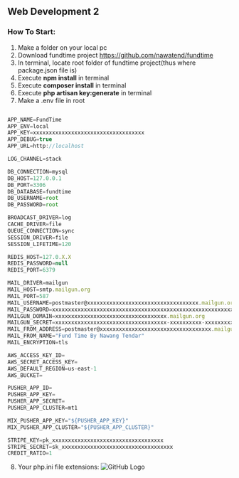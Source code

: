 ## Web Development 2

### How To Start:

1. Make a folder on your local pc
2. Download fundtime project https://github.com/nawatend/fundtime
3. In terminal, locate root folder of fundtime project(thus where package.json file is)
4. Execute **npm install** in terminal
5. Execute **composer install** in terminal
6. Execute **php artisan key:generate** in terminal
7. Make a .env file in root
```javascript

APP_NAME=FundTime
APP_ENV=local
APP_KEY=xxxxxxxxxxxxxxxxxxxxxxxxxxxxxxxxxxx
APP_DEBUG=true
APP_URL=http://localhost

LOG_CHANNEL=stack

DB_CONNECTION=mysql
DB_HOST=127.0.0.1
DB_PORT=3306
DB_DATABASE=fundtime
DB_USERNAME=root
DB_PASSWORD=root

BROADCAST_DRIVER=log
CACHE_DRIVER=file
QUEUE_CONNECTION=sync
SESSION_DRIVER=file
SESSION_LIFETIME=120

REDIS_HOST=127.0.X.X
REDIS_PASSWORD=null
REDIS_PORT=6379

MAIL_DRIVER=mailgun
MAIL_HOST=smtp.mailgun.org
MAIL_PORT=587
MAIL_USERNAME=postmaster@xxxxxxxxxxxxxxxxxxxxxxxxxxxxxxxxxxx.mailgun.org
MAIL_PASSWORD=xxxxxxxxxxxxxxxxxxxxxxxxxxxxxxxxxxxxxxxxxxxxxxxxxxxxxxxxxxxxxxxxxxxxxx
MAILGUN_DOMAIN=xxxxxxxxxxxxxxxxxxxxxxxxxxxxxxxxxxx.mailgun.org
MAILGUN_SECRET=xxxxxxxxxxxxxxxxxxxxxxxxxxxxxxxxxxx-xxxxxxxxxx-xxxxxxxxxx
MAIL_FROM_ADDRESS=postmaster@xxxxxxxxxxxxxxxxxxxxxxxxxxxxxxxxxxx.mailgun.org
MAIL_FROM_NAME="Fund Time By Nawang Tendar"
MAIL_ENCRYPTION=tls

AWS_ACCESS_KEY_ID=
AWS_SECRET_ACCESS_KEY=
AWS_DEFAULT_REGION=us-east-1
AWS_BUCKET=

PUSHER_APP_ID=
PUSHER_APP_KEY=
PUSHER_APP_SECRET=
PUSHER_APP_CLUSTER=mt1

MIX_PUSHER_APP_KEY="${PUSHER_APP_KEY}"
MIX_PUSHER_APP_CLUSTER="${PUSHER_APP_CLUSTER}"

STRIPE_KEY=pk_xxxxxxxxxxxxxxxxxxxxxxxxxxxxxxxxxxx
STRIPE_SECRET=sk_xxxxxxxxxxxxxxxxxxxxxxxxxxxxxxxxxxx
CREDIT_RATIO=1


```
8. Your php.ini file extensions:
    ![GitHub Logo](public/images/settings_php_ini.png)